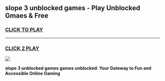 
## slope 3 unblocked games - Play Unblocked Gmaes & Free
<h3>
<a href="https://news.freeplayer.one?title=slope_3_unblocked_games&ref=16F">CLICK TO PLAY</a></h3>
<hr>

<h3>
<a href="https://news.freeplayer.one?title=slope_3_unblocked_games&ref=16F">CLICK 2 PLAY</a>
  
</h3>

<a href="https://news.freeplayer.one?title=slope_3_unblocked_games&ref=16F/"><img src="https://clearcache.store/games.png"></a>


**slope 3 unblocked games games unblocked: Your Gateway to Fun and Accessible Online Gaming**
